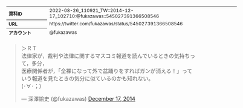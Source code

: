 <table style="font-size: 9pt; width: 610px; margin-bottom: 20px; height: 80px;">
<tbody>
    <tr>
        <th align=left>資料ID</th>
        <td align=left>2022-08-26_110921_TW::2014-12-17_102710:@fukazawas::545027391366508546</td>
    </tr>
    <tr>
        <th align=left>URL</th>
        <td align=left>https://twitter.com/fukazawas/status/545027391366508546</td>
    </tr>
    <tr>
        <th align=left>アカウント</th>
        <td align=left>@fukazawas</td>
    </tr>
    <tr>
        <th align=left>ユーザ名</th>
        <td align=left>深澤諭史</td>
    </tr>
    <tr>
        <th align=left>ツイートの記録日時</th>
        <td align=left>2022-08-26_110921_</td>
    </tr>
</tbody>
</table>
<blockquote class="twitter-tweet" data-width="450"  data-lang="ja"><p lang="ja" dir="ltr">＞ＲＴ<br>法律家が，裁判や法律に関するマスコミ報道を読んでいるときの気持ちって，多分，<br>医療関係者が，「全裸になって外で盆踊りをすればガンが消える！」っていう報道を見たときの気分に似ているのかも知れない。<br>(･∀･；)</p>&mdash; 深澤諭史 (@fukazawas) <a href="https://twitter.com/fukazawas/status/545027391366508546?ref_src=twsrc%5Etfw">December 17, 2014</a></blockquote>
<script async src="https://platform.twitter.com/widgets.js" charset="utf-8"></script>


